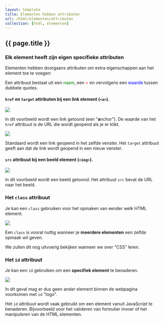 ```yaml
---
layout: template
title: Elementen hebben attributen
url: /html/elementen/attributen
collection: [html, elementen]
---
```


## {{ page.title }}

### Elk element heeft zijn eigen specifieke attributen

Elementen hebben doorgaans attributen om extra eigenschappen aan het element toe te voegen:

Een attribuut bestaat uit een <span style="color: green">naam</span>, een <span style="color: red">=</span> en vervolgens een <span style="color: blue">waarde</span> tussen dubbele quotes.

#### <code>href</code> en <code>target</code> attributen bij een link element (<code>&lt;a&gt;</code>).
<img src="{{ '/html/elementen/images/attributen_1.png' | relative_url}}" />

In dit voorbeeld wordt een link getoond (een “<strong>a</strong>nchor”). De waarde van het <code>href</code> attribuut is de URL die wordt geopend als je er klikt.

<img src="{{ '/html/elementen/images/attributen_2.png' | relative_url}}" />

Standaard wordt een link geopend in het zelfde venster. Het <code>target</code> attribuut geeft aan dat de link wordt geopend in een nieuw venster.

#### <code>src</code> attribuut bij een beeld element (<code>&lt;img&gt;</code>).
<img src="{{ '/html/elementen/images/attributen_3.png' | relative_url}}" />

In dit voorbeeld wordt een beeld getoond. Het attribuut <code>src</code> bevat de URL naar het beeld. 

### Het <code>class</code> attribuut
Je kan een <code>class</code> gebruiken voor het opmaken van eender welk HTML element.

<img src="{{ '/html/elementen/images/attributen_4.png?v=1' | relative_url}}" />

Een <code>class</code> is vooral nuttig wanneer je <strong>meerdere elementen</strong> een zelfde opmaak wil geven.

We zullen dit nog uitvoerig bekijken wanneer we over "CSS" leren.

### Het <code>id</code> attribuut

Je kan een <code>id</code> gebruiken om een <strong>specifiek element</strong> te benaderen. 

<img src="{{ '/html/elementen/images/attributen_5.png?v=1' | relative_url}}" />

In dit geval mag er dus geen ander element binnen de webpagina voorkomen met <code>id</code> "logo".

Het <code>id</code> attribuut wordt vaak gebruikt om een element vanuit JavaScript te benaderen. Bijvoorbeeld voor het valideren van formulier invoer of het manipuleren van de HTML elementen.




